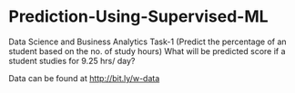 # Prediction-Using-Supervised-ML

Data Science and Business Analytics Task-1 (Predict the percentage of an student based on the no. of study hours) What will be predicted score if a student studies for 9.25 hrs/ day? 

Data can be found at http://bit.ly/w-data
